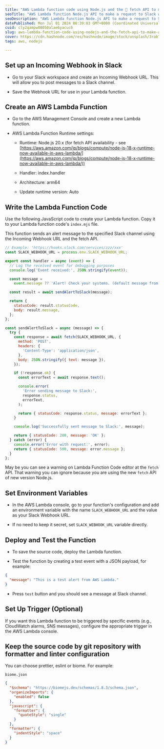 ```yaml
---
title: "AWS Lambda function code using Node.js and the 🐬 fetch API to make a POST request to the Slack webhook URL (no need to use 3rd party npm packages)"
seoTitle: "AWS Lambda function Node.js API to make a request to Slack webhook URL"
seoDescription: "AWS Lambda function Node.js API to make a request to Slack webhook URL. No need to use 3rd party npm packages"
datePublished: Mon Jul 01 2024 08:39:03 GMT+0000 (Coordinated Universal Time)
cuid: cly2qampw00050alae6yacuc6
slug: aws-lambda-function-code-using-nodejs-and-the-fetch-api-to-make-a-post-request-to-the-slack-webhook-url-no-need-to-use-3rd-party-npm-packages
cover: https://cdn.hashnode.com/res/hashnode/image/stock/unsplash/3rabTGLccwc/upload/b5b6e1579e1a121e8e08d01da9ce6dfa.jpeg
tags: aws, nodejs

---
```


## Set up an Incoming Webhook in Slack

* Go to your Slack workspace and create an Incoming Webhook URL. This will allow you to post messages to a Slack channel.
    
* Save the Webhook URL for use in your Lambda function.
    

## Create an AWS Lambda Function

* Go to the AWS Management Console and create a new Lambda function.
    
* AWS Lambda Function Runtime settings:
    
    * Runtime: Node.js 20.x (for fetch API availability - see [https://aws.amazon.com/jp/blogs/compute/node-js-18-x-runtime-now-available-in-aws-lambda/](https://aws.amazon.com/jp/blogs/compute/node-js-18-x-runtime-now-available-in-aws-lambda/))
        
    * Handler: index.handler
        
    * Architecture: arm64
        
    * Update runtime version: Auto
        

## Write the Lambda Function Code

Use the following JavaScript code to create your Lambda function. Copy it to your Lambda function code's `index.mjs` file.

This function sends an alert message to the specified Slack channel using the Incoming Webhook URL and the fetch API.

```javascript
// Example: 'https://hooks.slack.com/services/zzz/xxx'
const SLACK_WEBHOOK_URL = process.env.SLACK_WEBHOOK_URL;

export const handler = async (event) => {
  // Log the received event for debugging purposes
  console.log('Event received:', JSON.stringify(event));

  const message =
    event.message ?? 'Alert! Check your systems. (default message from Lambda)';

  const result = await sendAlertToSlack(message);

  return {
    statusCode: result.statusCode,
    body: result.message,
  };
};

const sendAlertToSlack = async (message) => {
  try {
    const response = await fetch(SLACK_WEBHOOK_URL, {
      method: 'POST',
      headers: {
        'Content-Type': 'application/json',
      },
      body: JSON.stringify({ text: message }),
    });

    if (!response.ok) {
      const errorText = await response.text();

      console.error(
        'Error sending message to Slack:',
        response.status,
        errorText,
      );

      return { statusCode: response.status, message: errorText };
    }

    console.log('Successfully sent message to Slack:', message);

    return { statusCode: 200, message: 'OK' };
  } catch (error) {
    console.error('Error with request:', error);
    return { statusCode: 500, message: error.message };
  }
};
```

May be you can see a warning on Lambda Function Code editor at the `fetch` API. That warning you can ignore because you are using the new `fetch` API of new version Node.js.

## Set Environment Variables

* In the AWS Lambda console, go to your function's configuration and add an environment variable with the name `SLACK_WEBHOOK_URL` and the value as your Slack Webhook URL.
    
* If no need to keep it secret, set `SLACK_WEBHOOK_URL` variable directly.
    

## Deploy and Test the Function

* To save the source code, deploy the Lambda function.
    
* Test the function by creating a test event with a JSON payload, for example:
    

```json
{
  "message": "This is a test alert from AWS Lambda."
}
```

* Press `test` button and you should see a message at Slack channel.
    

## Set Up Trigger (Optional)

If you want this Lambda function to be triggered by specific events (e.g., CloudWatch alarms, SNS messages), configure the appropriate trigger in the AWS Lambda console.

## Keep the source code by git repository with formatter and linter configuration

You can choose prettier, eslint or biome. For example:

`biome.json`

```json
{
  "$schema": "https://biomejs.dev/schemas/1.8.3/schema.json",
  "organizeImports": {
    "enabled": false
  },
  "javascript": {
    "formatter": {
      "quoteStyle": "single"
    }
  },
  "formatter": {
    "indentStyle": "space"
  }
}
```